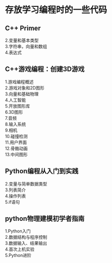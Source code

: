 # 存放学习编程时的一些代码 
## C++ Primer  
2.变量和基本类型  
3.字符串，向量和数组  
4.表达式  
## C++游戏编程：创建3D游戏
1.游戏编程概述  
2.游戏对象和2D图形  
3.向量和基础物理  
4.人工智能  
5.开放图形库  
6.3D图形  
7.音频  
8.输入系统  
9.相机  
10.碰撞检测  
11.用户界面  
12.骨骼动画  
13.中间图形  
## Python编程从入门到实践  
2.变量与简单数据类型  
3.列表简介  
4.操作列表  
5.if语句
## python物理建模初学者指南  
1.Python入门  
2.数据结构与程序控制  
3.数据输入、结果输出  
4.首次上机实验  
5.Python进阶  
